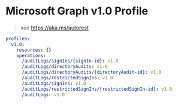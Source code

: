 # Microsoft Graph v1.0 Profile

> see https://aka.ms/autorest

``` yaml
profiles:
  v1.0:
    resources: {}
    operations:
      /auditLogs/signIns/{signIn-id}: v1.0
      /auditLogs/directoryAudits: v1.0
      /auditLogs/directoryAudits/{directoryAudit-id}: v1.0
      /auditLogs/restrictedSignIns: v1.0
      /auditLogs/signIns: v1.0
      /auditLogs/restrictedSignIns/{restrictedSignIn-id}: v1.0
      /auditLogs: v1.0

```

